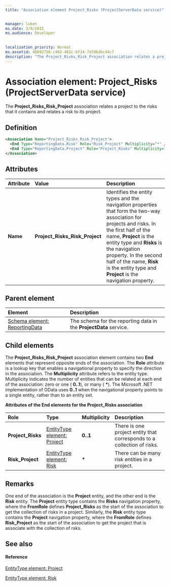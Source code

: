 ```yaml
---
title: "Association element Project_Risks (ProjectServerData service)"

 
manager: luken
ms.date: 3/9/2015
ms.audience: Developer
 
 
localization_priority: Normal
ms.assetid: 48692756-c492-482c-bf34-7d396dbc44c7
description: "The Project_Risks_Risk_Project association relates a project to the risks that it contains and relates a risk to its project."
---
```


# Association element: Project_Risks (ProjectServerData service)

The **Project_Risks_Risk_Project** association relates a project to the risks that it contains and relates a risk to its project. 
  
## Definition

```XML
<Association Name="Project_Risks_Risk_Project">
  <End Type="ReportingData.Risk" Role="Risk_Project" Multiplicity="*" />
  <End Type="ReportingData.Project" Role="Project_Risks" Multiplicity="0..1" />
</Association>
```

## Attributes

|**Attribute**|**Value**|**Description**|
|:-----|:-----|:-----|
|**Name** <br/> |**Project_Risks_Risk_Project** <br/> |Identifies the entity types and the navigation properties that form the two-way association for projects and risks. In the first half of the name, **Project** is the entity type and **Risks** is the navigation property. In the second half of the name, **Risk** is the entity type and **Project** is the navigation property.  <br/> |
   
## Parent element

|**Element**|**Description**|
|:-----|:-----|
|[Schema element: ReportingData](schema-reportingdata-projectdata-service.md) <br/> |The schema for the reporting data in the **ProjectData** service.  <br/> |
   
## Child elements

The **Project_Risks_Risk_Project** association element contains two **End** elements that represent opposite ends of the association. The **Role** attribute is a lookup key that enables a navigational property to specify the direction in the association. The **Multiplicity** attribute refers to the entity type. Multiplicity indicates the number of entities that can be related at each end of the association: zero or one ( **0..1**), or many ( **\***). The Microsoft .NET implementation of OData uses **0..1** when the navigational property points to a single entity, rather than to an entity set. 
  
**Attributes of the End elements for the Project_Risks association**

|**Role**|**Type**|**Multiplicity**|**Description**|
|:-----|:-----|:-----|:-----|
|**Project_Risks** <br/> |[EntityType element: Project](entitytype-project-projectdata-service.md) <br/> |**0..1** <br/> |There is one project entity that corresponds to a collection of risks.  <br/> |
|**Risk_Project** <br/> |[EntityType element: Risk](entitytype-risk-projectdata-service.md) <br/> |**\*** <br/> |There can be many risk entities in a project.  <br/> |
   
## Remarks

One end of the association is the **Project** entity, and the other end is the **Risk** entity. The **Project** entity type contains the **Risks** navigation property, where the **FromRole** defines **Project_Risks** as the start of the association to get the collection of risks in a project. Similarly, the **Risk** entity type contains the **Project** navigation property, where the **FromRole** defines **Risk_Project** as the start of the association to get the project that is associate with the collection of rsks. 
  
## See also

#### Reference

[EntityType element: Project](entitytype-project-projectdata-service.md)
  
[EntityType element: Risk](entitytype-risk-projectdata-service.md)

